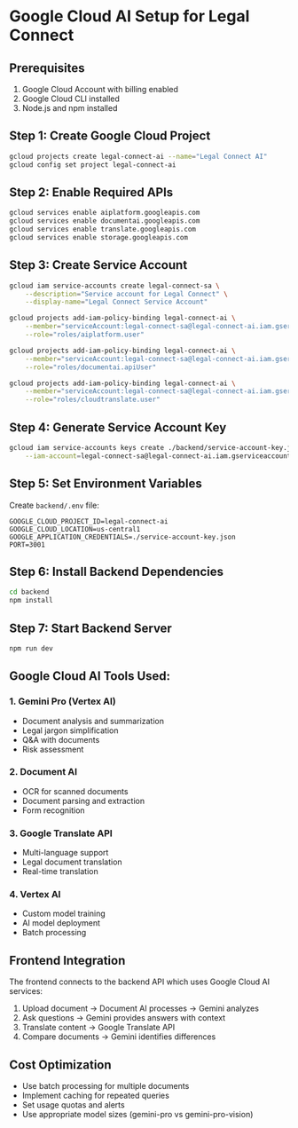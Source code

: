# Google Cloud AI Setup for Legal Connect

## Prerequisites
1. Google Cloud Account with billing enabled
2. Google Cloud CLI installed
3. Node.js and npm installed

## Step 1: Create Google Cloud Project
```bash
gcloud projects create legal-connect-ai --name="Legal Connect AI"
gcloud config set project legal-connect-ai
```

## Step 2: Enable Required APIs
```bash
gcloud services enable aiplatform.googleapis.com
gcloud services enable documentai.googleapis.com
gcloud services enable translate.googleapis.com
gcloud services enable storage.googleapis.com
```

## Step 3: Create Service Account
```bash
gcloud iam service-accounts create legal-connect-sa \
    --description="Service account for Legal Connect" \
    --display-name="Legal Connect Service Account"

gcloud projects add-iam-policy-binding legal-connect-ai \
    --member="serviceAccount:legal-connect-sa@legal-connect-ai.iam.gserviceaccount.com" \
    --role="roles/aiplatform.user"

gcloud projects add-iam-policy-binding legal-connect-ai \
    --member="serviceAccount:legal-connect-sa@legal-connect-ai.iam.gserviceaccount.com" \
    --role="roles/documentai.apiUser"

gcloud projects add-iam-policy-binding legal-connect-ai \
    --member="serviceAccount:legal-connect-sa@legal-connect-ai.iam.gserviceaccount.com" \
    --role="roles/cloudtranslate.user"
```

## Step 4: Generate Service Account Key
```bash
gcloud iam service-accounts keys create ./backend/service-account-key.json \
    --iam-account=legal-connect-sa@legal-connect-ai.iam.gserviceaccount.com
```

## Step 5: Set Environment Variables
Create `backend/.env` file:
```
GOOGLE_CLOUD_PROJECT_ID=legal-connect-ai
GOOGLE_CLOUD_LOCATION=us-central1
GOOGLE_APPLICATION_CREDENTIALS=./service-account-key.json
PORT=3001
```

## Step 6: Install Backend Dependencies
```bash
cd backend
npm install
```

## Step 7: Start Backend Server
```bash
npm run dev
```

## Google Cloud AI Tools Used:

### 1. Gemini Pro (Vertex AI)
- Document analysis and summarization
- Legal jargon simplification
- Q&A with documents
- Risk assessment

### 2. Document AI
- OCR for scanned documents
- Document parsing and extraction
- Form recognition

### 3. Google Translate API
- Multi-language support
- Legal document translation
- Real-time translation

### 4. Vertex AI
- Custom model training
- AI model deployment
- Batch processing

## Frontend Integration
The frontend connects to the backend API which uses Google Cloud AI services:

1. Upload document → Document AI processes → Gemini analyzes
2. Ask questions → Gemini provides answers with context
3. Translate content → Google Translate API
4. Compare documents → Gemini identifies differences

## Cost Optimization
- Use batch processing for multiple documents
- Implement caching for repeated queries
- Set usage quotas and alerts
- Use appropriate model sizes (gemini-pro vs gemini-pro-vision)